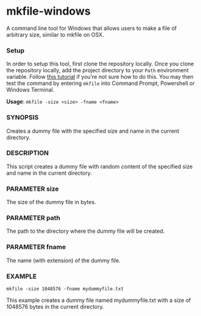 # mkfile-windows
A command line tool for Windows that allows users to make a file of arbitrary size, similar to mkfile on OSX.

### Setup
In order to setup this tool, first clone the repository locally. Once you clone the repository locally, add the project directory to your `Path` environment variable. Follow [this tutorial](https://stackoverflow.com/questions/44272416/how-to-add-a-folder-to-path-environment-variable-in-windows-10-with-screensho) if you're not sure how to do this. You may then test the command by entering `mkfile` into Command Prompt, Powershell or Windows Terminal.

**Usage**: `mkfile -size <size> -fname <fname>`

### SYNOPSIS
Creates a dummy file with the specified size and name in the current directory.

### DESCRIPTION
This script creates a dummy file with random content of the specified size and name in the current directory.

### PARAMETER size
The size of the dummy file in bytes.

### PARAMETER path
The path to the directory where the dummy file will be created.

### PARAMETER fname
The name (with extension) of the dummy file.

### EXAMPLE
`mkfile -size 1048576 -fname mydummyfile.txt`

This example creates a dummy file named mydummyfile.txt with a size of 1048576 bytes in the current directory.
